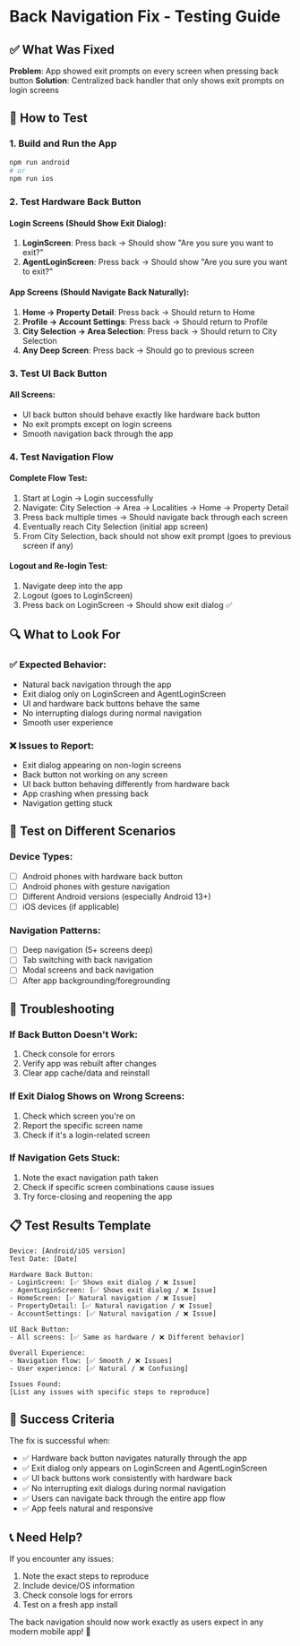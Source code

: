 # Back Navigation Fix - Testing Guide

## ✅ What Was Fixed

**Problem**: App showed exit prompts on every screen when pressing back button
**Solution**: Centralized back handler that only shows exit prompts on login screens

## 🚀 How to Test

### 1. Build and Run the App
```bash
npm run android
# or
npm run ios
```

### 2. Test Hardware Back Button

#### Login Screens (Should Show Exit Dialog):
1. **LoginScreen**: Press back → Should show "Are you sure you want to exit?"
2. **AgentLoginScreen**: Press back → Should show "Are you sure you want to exit?"

#### App Screens (Should Navigate Back Naturally):
1. **Home → Property Detail**: Press back → Should return to Home
2. **Profile → Account Settings**: Press back → Should return to Profile  
3. **City Selection → Area Selection**: Press back → Should return to City Selection
4. **Any Deep Screen**: Press back → Should go to previous screen

### 3. Test UI Back Button

#### All Screens:
- UI back button should behave exactly like hardware back button
- No exit prompts except on login screens
- Smooth navigation back through the app

### 4. Test Navigation Flow

#### Complete Flow Test:
1. Start at Login → Login successfully
2. Navigate: City Selection → Area → Localities → Home → Property Detail
3. Press back multiple times → Should navigate back through each screen
4. Eventually reach City Selection (initial app screen)
5. From City Selection, back should not show exit prompt (goes to previous screen if any)

#### Logout and Re-login Test:
1. Navigate deep into the app
2. Logout (goes to LoginScreen)
3. Press back on LoginScreen → Should show exit dialog ✅

## 🔍 What to Look For

### ✅ Expected Behavior:
- Natural back navigation through the app
- Exit dialog only on LoginScreen and AgentLoginScreen
- UI and hardware back buttons behave the same
- No interrupting dialogs during normal navigation
- Smooth user experience

### ❌ Issues to Report:
- Exit dialog appearing on non-login screens
- Back button not working on any screen
- UI back button behaving differently from hardware back
- App crashing when pressing back
- Navigation getting stuck

## 📱 Test on Different Scenarios

### Device Types:
- [ ] Android phones with hardware back button
- [ ] Android phones with gesture navigation
- [ ] Different Android versions (especially Android 13+)
- [ ] iOS devices (if applicable)

### Navigation Patterns:
- [ ] Deep navigation (5+ screens deep)
- [ ] Tab switching with back navigation
- [ ] Modal screens and back navigation
- [ ] After app backgrounding/foregrounding

## 🐛 Troubleshooting

### If Back Button Doesn't Work:
1. Check console for errors
2. Verify app was rebuilt after changes
3. Clear app cache/data and reinstall

### If Exit Dialog Shows on Wrong Screens:
1. Check which screen you're on
2. Report the specific screen name
3. Check if it's a login-related screen

### If Navigation Gets Stuck:
1. Note the exact navigation path taken
2. Check if specific screen combinations cause issues
3. Try force-closing and reopening the app

## 📋 Test Results Template

```
Device: [Android/iOS version]
Test Date: [Date]

Hardware Back Button:
- LoginScreen: [✅ Shows exit dialog / ❌ Issue]
- AgentLoginScreen: [✅ Shows exit dialog / ❌ Issue]  
- HomeScreen: [✅ Natural navigation / ❌ Issue]
- PropertyDetail: [✅ Natural navigation / ❌ Issue]
- AccountSettings: [✅ Natural navigation / ❌ Issue]

UI Back Button:
- All screens: [✅ Same as hardware / ❌ Different behavior]

Overall Experience:
- Navigation flow: [✅ Smooth / ❌ Issues]
- User experience: [✅ Natural / ❌ Confusing]

Issues Found:
[List any issues with specific steps to reproduce]
```

## 🎉 Success Criteria

The fix is successful when:
- ✅ Hardware back button navigates naturally through the app
- ✅ Exit dialog only appears on LoginScreen and AgentLoginScreen
- ✅ UI back buttons work consistently with hardware back
- ✅ No interrupting exit dialogs during normal navigation
- ✅ Users can navigate back through the entire app flow
- ✅ App feels natural and responsive

## 📞 Need Help?

If you encounter any issues:
1. Note the exact steps to reproduce
2. Include device/OS information
3. Check console logs for errors
4. Test on a fresh app install

The back navigation should now work exactly as users expect in any modern mobile app! 🚀
